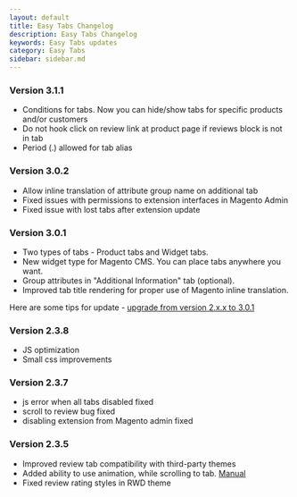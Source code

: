 ```yaml
---
layout: default
title: Easy Tabs Changelog
description: Easy Tabs Changelog
keywords: Easy Tabs updates
category: Easy Tabs
sidebar: sidebar.md
---
```


### Version 3.1.1

 -  Conditions for tabs. Now you can hide/show tabs for specific products
    and/or customers
 -  Do not hook click on review link at product page if reviews block is not
    in tab
 -  Period (.) allowed for tab alias

### Version 3.0.2

 -  Allow inline translation of attribute group name on additional tab
 -  Fixed issues with permissions to extension interfaces in Magento Admin
 -  Fixed issue with lost tabs after extension update

### Version 3.0.1

 -  Two types of tabs - Product tabs and Widget tabs.
 -  New widget type for Magento CMS. You can place tabs anywhere you want.
 -  Group attributes in "Additional Information" tab (optional).
 -  Improved tab title rendering for proper use of Magento inline translation.

Here are some tips for update - [upgrade from version 2.x.x to 3.0.1](../installation/#upgrade-from-version-2xx-to-301)

### Version 2.3.8

 -  JS optimization
 -  Small css improvements

### Version 2.3.7

 -  js error when all tabs disabled fixed
 -  scroll to review bug fixed
 -  disabling extension from Magento admin fixed

### Version 2.3.5

 -  Improved review tab compatibility with third-party themes
 -  Added ability to use animation, while scrolling to tab. [Manual](https://github.com/tmhub/easytabs/wiki#activate-and-scroll-to-tab-on-external-link-click)
 -  Fixed review rating styles in RWD theme
